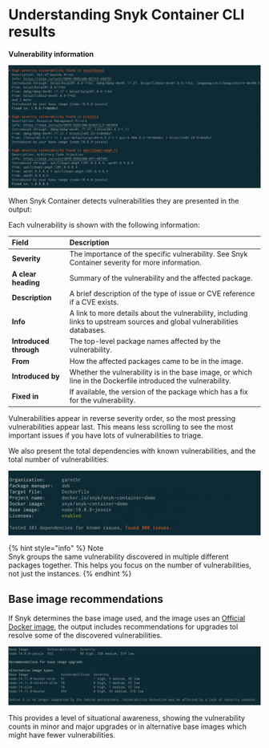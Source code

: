 # Understanding Snyk Container CLI results

**Vulnerability information**

![](../../.gitbook/assets/clivulnerabiilities.png)


When Snyk Container detects vulnerabilities they are presented in the output:

Each vulnerability is shown with the following information:

| **Field** | **Description** |
| :--- | :--- |
| **Severity** | The importance of the specific vulnerability. See Snyk Container severity for more information. |
| **A clear heading** | Summary of the vulnerability and the affected package. |
| **Description** | A brief description of the type of issue or CVE reference if a CVE exists. |
| **Info** | A link to more details about the vulnerability, including links to upstream sources and global vulnerabilities databases. |
| **Introduced through** | The top-level package names affected by the vulnerability. |
| **From** | How the affected packages came to be in the image. |
| **Introduced by** | Whether the vulnerability is in the base image, or which line in the Dockerfile introduced the vulnerability. |
| **Fixed in** | If available, the version of the package which has a fix for the vulnerability. |

Vulnerabilities appear in reverse severity order, so the most pressing vulnerabilities appear last. This means less scrolling to see the most important issues if you have lots of vulnerabilities to triage.

We also present the total dependencies with known vulnerabilities, and the total number of vulnerabilities.

![](../../.gitbook/assets/clisummary.png)


{% hint style="info" %}
Note  
Snyk groups the same vulnerability discovered in multiple different packages together. This helps you focus on the number of vulnerabilities, not just the instances.
{% endhint %}

## Base image recommendations

If Snyk determines the base image used, and the image uses an [Official Docker image](https://docs.docker.com/docker-hub/official_images/), the output includes recommendations for upgrades tol resolve some of the discovered vulnerabilities.

![](../../.gitbook/assets/clirecommendations.png)


This provides a level of situational awareness, showing the vulnerability counts in minor and major upgrades or in alternative base images which might have fewer vulnerabilities.

